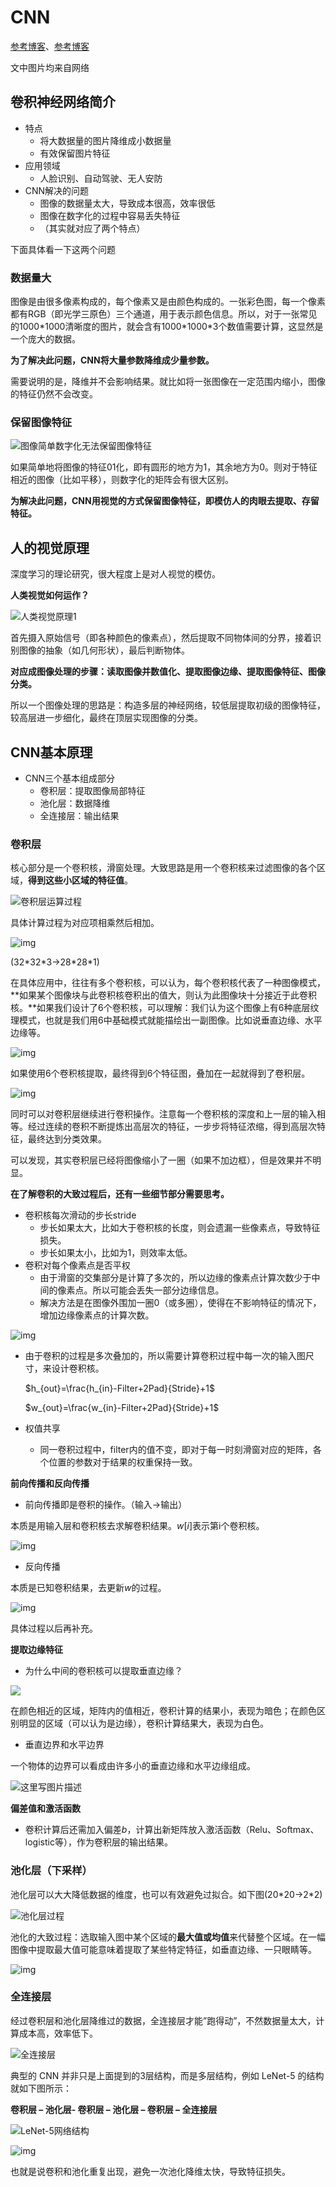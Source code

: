 # CNN

[参考博客](https://easyai.tech/ai-definition/cnn/)、[参考博客](https://blog.csdn.net/weixin_42451919/article/details/81381294)

文中图片均来自网络

## 卷积神经网络简介

* 特点
  * 将大数据量的图片降维成小数据量
  * 有效保留图片特征
* 应用领域
  * 人脸识别、自动驾驶、无人安防
* CNN解决的问题
  * 图像的数据量太大，导致成本很高，效率很低
  * 图像在数字化的过程中容易丢失特征
  * （其实就对应了两个特点）

下面具体看一下这两个问题

### 数据量大

图像是由很多像素构成的，每个像素又是由颜色构成的。一张彩色图，每一个像素都有RGB（即光学三原色）三个通道，用于表示颜色信息。所以，对于一张常见的1000\*1000清晰度的图片，就会含有1000\*1000\*3个数值需要计算，这显然是一个庞大的数据。

**为了解决此问题，CNN将大量参数降维成少量参数。**

需要说明的是，降维并不会影响结果。就比如将一张图像在一定范围内缩小，图像的特征仍然不会改变。

### 保留图像特征

![图像简单数字化无法保留图像特征](https://easy-ai.oss-cn-shanghai.aliyuncs.com/2019-06-12-tuxiangtx.png)

如果简单地将图像的特征01化，即有圆形的地方为1，其余地方为0。则对于特征相近的图像（比如平移），则数字化的矩阵会有很大区别。

**为解决此问题，CNN用视觉的方式保留图像特征，即模仿人的肉眼去提取、存留特征。**

## 人的视觉原理

深度学习的理论研究，很大程度上是对人视觉的模仿。

**人类视觉如何运作？**

![人类视觉原理1](https://easy-ai.oss-cn-shanghai.aliyuncs.com/2019-06-24-rennao.png)

首先摄入原始信号（即各种颜色的像素点），然后提取不同物体间的分界，接着识别图像的抽象（如几何形状），最后判断物体。

**对应成图像处理的步骤：读取图像并数值化、提取图像边缘、提取图像特征、图像分类。**

所以一个图像处理的思路是：构造多层的神经网络，较低层提取初级的图像特征，较高层进一步细化，最终在顶层实现图像的分类。

## CNN基本原理

* CNN三个基本组成部分
  * 卷积层：提取图像局部特征
  * 池化层：数据降维
  * 全连接层：输出结果

### 卷积层 

核心部分是一个卷积核，滑窗处理。大致思路是用一个卷积核来过滤图像的各个区域，**得到这些小区域的特征值**。

![卷积层运算过程](https://easy-ai.oss-cn-shanghai.aliyuncs.com/2019-06-19-juanji.gif)

具体计算过程为对应项相乘然后相加。

![img](http://file.elecfans.com/web1/M00/4F/88/pIYBAFreggeAF2KAAACFvnN48lU184.png)

(32\*32\*3->28\*28\*1)

在具体应用中，往往有多个卷积核，可以认为，每个卷积核代表了一种图像模式，**如果某个图像块与此卷积核卷积出的值大，则认为此图像块十分接近于此卷积核。**如果我们设计了6个卷积核，可以理解：我们认为这个图像上有6种底层纹理模式，也就是我们用6中基础模式就能描绘出一副图像。比如说垂直边缘、水平边缘等。

![img](http://file.elecfans.com/web1/M00/4F/88/pIYBAFreggeABvFBAAB6mlf9lJs981.png)

如果使用6个卷积核提取，最终得到6个特征图，叠加在一起就得到了卷积层。

![img](http://file.elecfans.com/web1/M00/4F/88/pIYBAFreggiAC8-aAACAg54bzYo475.png)

同时可以对卷积层继续进行卷积操作。注意每一个卷积核的深度和上一层的输入相等。经过连续的卷积不断提炼出高层次的特征，一步步将特征浓缩，得到高层次特征，最终达到分类效果。

可以发现，其实卷积层已经将图像缩小了一圈（如果不加边框），但是效果并不明显。

**在了解卷积的大致过程后，还有一些细节部分需要思考。**

* 卷积核每次滑动的步长stride
  * 步长如果太大，比如大于卷积核的长度，则会遗漏一些像素点，导致特征损失。
  * 步长如果太小，比如为1，则效率太低。
* 卷积对每个像素点是否平权
  * 由于滑窗的交集部分是计算了多次的，所以边缘的像素点计算次数少于中间的像素点。所以可能会丢失一部分边缘信息。
  * 解决方法是在图像外围加一圈0（或多圈），使得在不影响特征的情况下，增加边缘像素点的计算次数。

![img](http://file.elecfans.com/web1/M00/4F/88/pIYBAFregguAQ1DbAABCJCgZwDM770.png)

* 由于卷积的过程是多次叠加的，所以需要计算卷积过程中每一次的输入图尺寸，来设计卷积核。

  $h_{out}=\frac{h_{in}-Filter+2Pad}{Stride}+1$

  $w_{out}=\frac{w_{in}-Filter+2Pad}{Stride}+1$

* 权值共享

  * 同一卷积过程中，filter内的值不变，即对于每一时刻滑窗对应的矩阵，各个位置的参数对于结果的权重保持一致。

**前向传播和反向传播**

- 前向传播即是卷积的操作。（输入->输出）

本质是用输入层和卷积核去求解卷积结果。$w[i]$表示第i个卷积核。

![img](http://file.elecfans.com/web1/M00/4F/89/pIYBAFregg2ATy5SAAEQUsv9WF8019.png)

- 反向传播

本质是已知卷积结果，去更新$w$的过程。

![img](http://file.elecfans.com/web1/M00/4F/89/pIYBAFregg2ADWUXAAFXiJnclVI362.png)

具体过程以后再补充。

**提取边缘特征**

- 为什么中间的卷积核可以提取垂直边缘？

![](https://img-blog.csdn.net/20171127205434674?watermark/2/text/aHR0cDovL2Jsb2cuY3Nkbi5uZXQvaWNlX2FjdG9y/font/5a6L5L2T/fontsize/400/fill/I0JBQkFCMA==/dissolve/70/gravity/SouthEast)

在颜色相近的区域，矩阵内的值相近，卷积计算的结果小，表现为暗色；在颜色区别明显的区域（可以认为是边缘），卷积计算结果大，表现为白色。

- 垂直边界和水平边界

一个物体的边界可以看成由许多小的垂直边缘和水平边缘组成。

![这里写图片描述](https://img-blog.csdn.net/20171127211757163?watermark/2/text/aHR0cDovL2Jsb2cuY3Nkbi5uZXQvaWNlX2FjdG9y/font/5a6L5L2T/fontsize/400/fill/I0JBQkFCMA==/dissolve/70/gravity/SouthEast)

**偏差值和激活函数**

* 卷积计算后还需加入偏差$b$，计算出新矩阵放入激活函数（Relu、Softmax、logistic等），作为卷积层的输出结果。

### 池化层（下采样）

池化层可以大大降低数据的维度，也可以有效避免过拟合。如下图(20\*20->2\*2)

![池化层过程](https://easy-ai.oss-cn-shanghai.aliyuncs.com/2019-06-19-chihua.gif)

池化的大致过程：选取输入图中某个区域的**最大值或均值**来代替整个区域。在一幅图像中提取最大值可能意味着提取了某些特定特征，如垂直边缘、一只眼睛等。

![img](http://file.elecfans.com/web1/M00/4F/89/pIYBAFregg6AcomFAABVu_xqDok934.png)

### 全连接层

经过卷积层和池化层降维过的数据，全连接层才能”跑得动”，不然数据量太大，计算成本高，效率低下。

![全连接层](https://easy-ai.oss-cn-shanghai.aliyuncs.com/2019-06-19-quanlianjie.png)

典型的 CNN 并非只是上面提到的3层结构，而是多层结构，例如 LeNet-5 的结构就如下图所示：

**卷积层 – 池化层- 卷积层 – 池化层 – 卷积层 – 全连接层**

![LeNet-5网络结构](https://easy-ai.oss-cn-shanghai.aliyuncs.com/2019-06-19-lenet.png)

![img](http://file.elecfans.com/web1/M00/4F/89/pIYBAFreggyAFTuVAAEZZ59r0Cs173.png)

也就是说卷积和池化重复出现，避免一次池化降维太快，导致特征损失。

